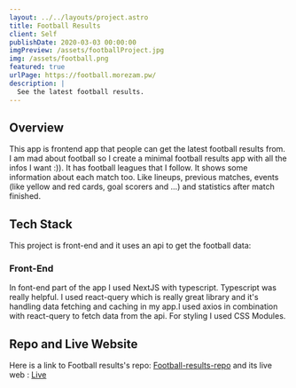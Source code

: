 ```yaml
---
layout: ../../layouts/project.astro
title: Football Results
client: Self
publishDate: 2020-03-03 00:00:00
imgPreview: /assets/footballProject.jpg
img: /assets/football.png
featured: true
urlPage: https://football.morezam.pw/
description: |
  See the latest football results.
---
```


## Overview

This app is frontend app that people can get the latest football results from. I am mad about football so I create a minimal football results app with all the infos I want :)). It has football leagues that I follow. It shows some information about each match too. Like lineups, previous matches, events (like yellow and red cards, goal scorers and ...) and statistics after match finished.

## Tech Stack

This project is front-end and it uses an api to get the football data:

### Front-End

In font-end part of the app I used NextJS with typescript. Typescript was really helpful. I used react-query which is really great library and it's handling data fetching and caching in my app.I used axios in combination with react-query to fetch data from the api. For styling I used CSS Modules.

## Repo and Live Website

Here is a link to Football results's repo: [Football-results-repo](https://github.com/morezam/football) and its live web : [Live](https://football.morezam.pw/)
